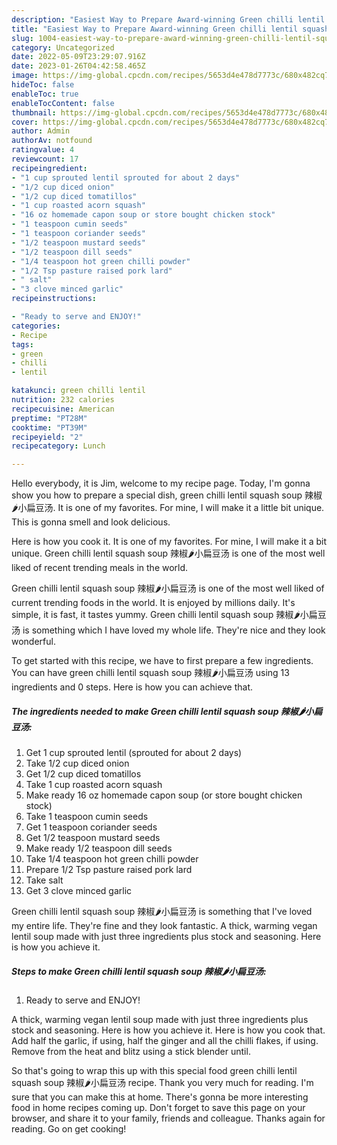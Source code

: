 ```yaml
---
description: "Easiest Way to Prepare Award-winning Green chilli lentil squash soup 辣椒🌶️小扁豆汤"
title: "Easiest Way to Prepare Award-winning Green chilli lentil squash soup 辣椒🌶️小扁豆汤"
slug: 1004-easiest-way-to-prepare-award-winning-green-chilli-lentil-squash-soup
category: Uncategorized
date: 2022-05-09T23:29:07.916Z
date: 2023-01-26T04:42:58.465Z
image: https://img-global.cpcdn.com/recipes/5653d4e478d7773c/680x482cq70/green-chilli-lentil-squash-soup-辣椒小扁豆汤-recipe-main-photo.jpg
hideToc: false
enableToc: true
enableTocContent: false
thumbnail: https://img-global.cpcdn.com/recipes/5653d4e478d7773c/680x482cq70/green-chilli-lentil-squash-soup-辣椒小扁豆汤-recipe-main-photo.jpg
cover: https://img-global.cpcdn.com/recipes/5653d4e478d7773c/680x482cq70/green-chilli-lentil-squash-soup-辣椒小扁豆汤-recipe-main-photo.jpg
author: Admin
authorAv: notfound
ratingvalue: 4
reviewcount: 17
recipeingredient:
- "1 cup sprouted lentil sprouted for about 2 days"
- "1/2 cup diced onion"
- "1/2 cup diced tomatillos"
- "1 cup roasted acorn squash"
- "16 oz homemade capon soup or store bought chicken stock"
- "1 teaspoon cumin seeds"
- "1 teaspoon coriander seeds"
- "1/2 teaspoon mustard seeds"
- "1/2 teaspoon dill seeds"
- "1/4 teaspoon hot green chilli powder"
- "1/2 Tsp pasture raised pork lard"
- " salt"
- "3 clove minced garlic"
recipeinstructions:

- "Ready to serve and ENJOY!"
categories:
- Recipe
tags:
- green
- chilli
- lentil

katakunci: green chilli lentil 
nutrition: 232 calories
recipecuisine: American
preptime: "PT28M"
cooktime: "PT39M"
recipeyield: "2"
recipecategory: Lunch

---
```



Hello everybody, it is Jim, welcome to my recipe page. Today, I'm gonna show you how to prepare a special dish, green chilli lentil squash soup 辣椒🌶️小扁豆汤. It is one of my favorites. For mine, I will make it a little bit unique. This is gonna smell and look delicious.

Here is how you cook it. It is one of my favorites. For mine, I will make it a bit unique. Green chilli lentil squash soup 辣椒🌶️小扁豆汤 is one of the most well liked of recent trending meals in the world.

Green chilli lentil squash soup 辣椒🌶️小扁豆汤 is one of the most well liked of current trending foods in the world. It is enjoyed by millions daily. It's simple, it is fast, it tastes yummy. Green chilli lentil squash soup 辣椒🌶️小扁豆汤 is something which I have loved my whole life. They're nice and they look wonderful.


To get started with this recipe, we have to first prepare a few ingredients. You can have green chilli lentil squash soup 辣椒🌶️小扁豆汤 using 13 ingredients and 0 steps. Here is how you can achieve that.

<!--inarticleads1-->

##### The ingredients needed to make Green chilli lentil squash soup 辣椒🌶️小扁豆汤:

1. Get 1 cup sprouted lentil (sprouted for about 2 days)
1. Take 1/2 cup diced onion
1. Get 1/2 cup diced tomatillos
1. Take 1 cup roasted acorn squash
1. Make ready 16 oz homemade capon soup (or store bought chicken stock)
1. Take 1 teaspoon cumin seeds
1. Get 1 teaspoon coriander seeds
1. Get 1/2 teaspoon mustard seeds
1. Make ready 1/2 teaspoon dill seeds
1. Take 1/4 teaspoon hot green chilli powder
1. Prepare 1/2 Tsp pasture raised pork lard
1. Take  salt
1. Get 3 clove minced garlic


Green chilli lentil squash soup 辣椒🌶️小扁豆汤 is something that I&#39;ve loved my entire life. They&#39;re fine and they look fantastic. A thick, warming vegan lentil soup made with just three ingredients plus stock and seasoning. Here is how you achieve it. 

<!--inarticleads2-->

##### Steps to make Green chilli lentil squash soup 辣椒🌶️小扁豆汤:


1. Ready to serve and ENJOY!

A thick, warming vegan lentil soup made with just three ingredients plus stock and seasoning. Here is how you achieve it. Here is how you cook that. Add half the garlic, if using, half the ginger and all the chilli flakes, if using. Remove from the heat and blitz using a stick blender until. 

So that's going to wrap this up with this special food green chilli lentil squash soup 辣椒🌶️小扁豆汤 recipe. Thank you very much for reading. I'm sure that you can make this at home. There's gonna be more interesting food in home recipes coming up. Don't forget to save this page on your browser, and share it to your family, friends and colleague. Thanks again for reading. Go on get cooking!
